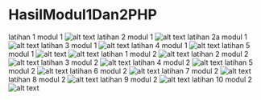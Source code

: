 # HasilModul1Dan2PHP
latihan 1 modul 1
![alt text](https://github.com/Valenzidanae/HasilModul1Dan2PHP/blob/master/Screenshot%20(122).png?raw=true)
latihan 2 modul 1
![alt text](https://github.com/Valenzidanae/HasilModul1Dan2PHP/blob/master/Screenshot%20(123).png?raw=true)
latihan 2a modul 1
![alt text](https://github.com/Valenzidanae/HasilModul1Dan2PHP/blob/master/Screenshot%20(124).png?raw=true)
latihan 3 modul 1
![alt text](https://github.com/Valenzidanae/HasilModul1Dan2PHP/blob/master/Screenshot%20(125).png?raw=true)
latihan 4 modul 1
![alt text](https://github.com/Valenzidanae/HasilModul1Dan2PHP/blob/master/Screenshot%20(126).png?raw=true)
latihan 5 modul 1
![alt text](https://github.com/Valenzidanae/HasilModul1Dan2PHP/blob/master/Screenshot%20(127).png?raw=true)
![alt text](https://github.com/Valenzidanae/HasilModul1Dan2PHP/blob/master/Screenshot%20(128).png?raw=true)
latihan 1 modul 2
![alt text](https://github.com/Valenzidanae/HasilModul1Dan2PHP/blob/master/Screenshot%20(129).png?raw=true)
latihan 2 modul 2
![alt text](https://github.com/Valenzidanae/HasilModul1Dan2PHP/blob/master/Screenshot%20(130).png?raw=true)
latihan 3 modul 2
![alt text](https://github.com/Valenzidanae/HasilModul1Dan2PHP/blob/master/Screenshot%20(131).png?raw=true)
latihan 4 modul 2
![alt text](https://github.com/Valenzidanae/HasilModul1Dan2PHP/blob/master/Screenshot%20(132).png?raw=true)
latihan 5 modul 2
![alt text](https://github.com/Valenzidanae/HasilModul1Dan2PHP/blob/master/Screenshot%20(133).png?raw=true)
latihan 6 modul 2
![alt text](https://github.com/Valenzidanae/HasilModul1Dan2PHP/blob/master/Screenshot%20(134).png?raw=true)
latihan 7 modul 2
![alt text](https://github.com/Valenzidanae/HasilModul1Dan2PHP/blob/master/Screenshot%20(135).png?raw=true)
latihan 8 modul 2
![alt text](https://github.com/Valenzidanae/HasilModul1Dan2PHP/blob/master/Screenshot%20(136).png?raw=true)
latihan 9 modul 2
![alt text](https://github.com/Valenzidanae/HasilModul1Dan2PHP/blob/master/Screenshot%20(137).png?raw=true)
latihan 10 modul 2
![alt text](https://github.com/Valenzidanae/HasilModul1Dan2PHP/blob/master/Screenshot%20(138).png?raw=true)
